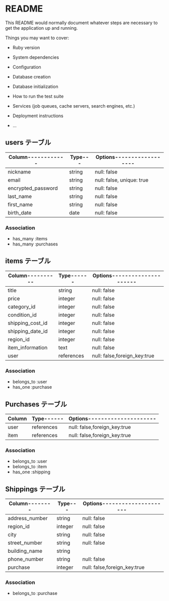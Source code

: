 # README

This README would normally document whatever steps are necessary to get the
application up and running.

Things you may want to cover:

* Ruby version

* System dependencies

* Configuration

* Database creation

* Database initialization

* How to run the test suite

* Services (job queues, cache servers, search engines, etc.)

* Deployment instructions

* ...
## users テーブル

| Column------------| Type---| Options------------------|
| ------------------| -------| -------------------------|
| nickname          | string | null: false              |
| email             | string | null: false, unique: true|
| encrypted_password| string | null: false              |
| last_name         | string | null: false              |
| first_name        | string | null: false              |
| birth_date        | date   | null: false              |

### Association

- has_many :items
- has_many :purchases   

## items テーブル

| Column----------| Type------| Options---------------------|
| ----------------| ----------| ----------------------------|
| title           | string    | null: false                 |
| price           | integer   | null: false                 |
| category_id     | integer   | null: false                 |
| condition_id    | integer   | null: false                 |
| shipping_cost_id| integer   | null: false                 |
| shipping_date_id| integer   | null: false                 |
| region_id       | integer   | null: false                 |
| item_information| text      | null: false                 |
| user            | references| null: false,foreign_key:true|

### Association

- belongs_to :user
- has_one :purchase 

## Purchases テーブル

| Column| Type------| Options---------------------|
| ------| ----------| ----------------------------|
| user  | references| null: false,foreign_key:true|
| item  | references| null: false,foreign_key:true|

### Association

- belongs_to :user
- belongs_to :item
- has_one :shipping


## Shippings テーブル

| Column--------| Type---| Options---------------------|
| --------------| -------| ----------------------------|
| address_number| string | null: false                 |
| region_id     | integer| null: false                 |
| city          | string | null: false                 |
| street_number | string | null: false                 |
| building_name | string |                             |
| phone_number  | string | null: false                 |
| purchase      | integer| null: false,foreign_key:true|

### Association

- belongs_to :purchase
